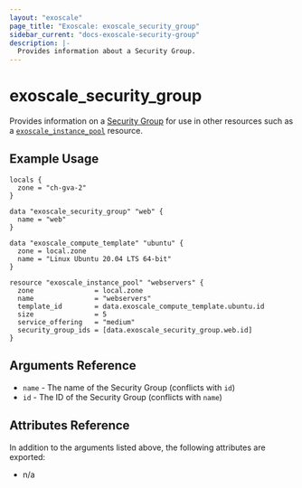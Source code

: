 ```yaml
---
layout: "exoscale"
page_title: "Exoscale: exoscale_security_group"
sidebar_current: "docs-exoscale-security-group"
description: |-
  Provides information about a Security Group.
---
```


# exoscale\_security\_group

Provides information on a [Security Group][sg-doc] for use in other resources such as a [`exoscale_instance_pool`][r-instance_pool] resource.


## Example Usage

```hcl
locals {
  zone = "ch-gva-2"
}

data "exoscale_security_group" "web" {
  name = "web"
}

data "exoscale_compute_template" "ubuntu" {
  zone = local.zone
  name = "Linux Ubuntu 20.04 LTS 64-bit"
}

resource "exoscale_instance_pool" "webservers" {
  zone               = local.zone
  name               = "webservers"
  template_id        = data.exoscale_compute_template.ubuntu.id
  size               = 5
  service_offering   = "medium"
  security_group_ids = [data.exoscale_security_group.web.id]
}
```


## Arguments Reference

* `name` - The name of the Security Group (conflicts with `id`)
* `id` - The ID of the Security Group (conflicts with `name`)


## Attributes Reference

In addition to the arguments listed above, the following attributes are exported:

* n/a


[sg-doc]: https://community.exoscale.com/documentation/compute/security-groups/
[r-compute]: ../resources/compute
[r-instance_pool]: ../resources/instance_pool
